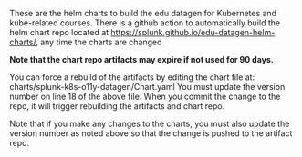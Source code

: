 These are the helm charts to build the edu datagen for Kubernetes and kube-related courses.
There is a github action to automatically build the helm chart repo located at
https://splunk.github.io/edu-datagen-helm-charts/, any time the charts are changed

**Note that the chart repo artifacts may expire if not used for 90 days.**

You can force a rebuild of the artifacts by editing the chart file at:
    charts/splunk-k8s-o11y-datagen/Chart.yaml
You must update the version number on line 18 of the above file.
When you commit the change to the repo, it will trigger rebuilding the artifacts and chart repo.

Note that if you make any changes to the charts, you must also update the version number as noted above so that the change is pushed to the artifact repo.

